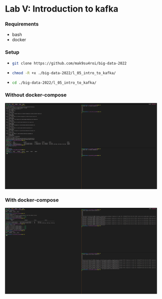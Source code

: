 # Lab V: Introduction to kafka


### Requirements
- bash
- docker


### Setup
-   ```bash
    git clone https://github.com/mak9su4roi/big-data-2022
    ```
-   ```bash
    chmod -R +x ./big-data-2022/l_05_intro_to_kafka/
    ```
-   ```bash
    cd ./big-data-2022/l_05_intro_to_kafka/
    ```

### Without docker-compose
![](./media/scripts.png)

### With docker-compose
![](./media/compose.png)
